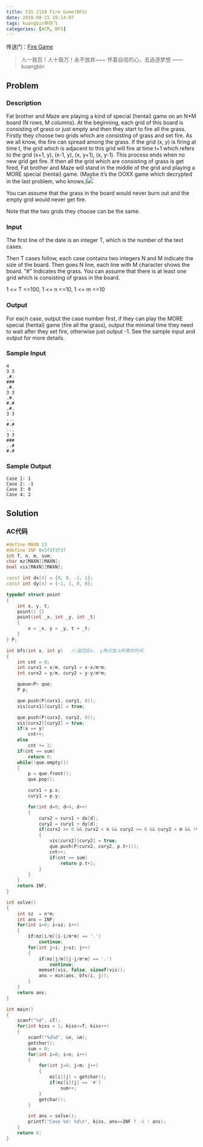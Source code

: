 ```yaml
---
title: FZU 2150 Fire Game(BFS)
date: 2018-08-15 18:14:07
tags: kuangbin带你飞
categories: [ACM, BFS]
---
```


传送门：[Fire Game](https://vjudge.net/contest/244906#problem/I)

<blockquote class="blockquote-center">人一我百！人十我万！永不放弃~~~ 怀着自信的心，去追逐梦想 ——kuangbin </blockquote>

## Problem

### Description

Fat brother and Maze are playing a kind of special (hentai) game on an N*M board (N rows, M columns). At the beginning, each grid of this board is consisting of grass or just empty and then they start to fire all the grass. Firstly they choose two grids which are consisting of grass and set fire. As we all know, the fire can spread among the grass. If the grid (x, y) is firing at time t, the grid which is adjacent to this grid will fire at time t+1 which refers to the grid (x+1, y), (x-1, y), (x, y+1), (x, y-1). This process ends when no new grid get fire. If then all the grid which are consisting of grass is get fired, Fat brother and Maze will stand in the middle of the grid and playing a MORE special (hentai) game. (Maybe it’s the OOXX game which decrypted in the last problem, who knows.)![](https://www.lifeofpix.com/wp-content/uploads/2018/07/pink-mountains-1600x1067.jpg)<!--more-->

You can assume that the grass in the board would never burn out and the empty grid would never get fire.

Note that the two grids they choose can be the same.

### Input

The first line of the date is an integer T, which is the number of the text cases.

Then T cases follow, each case contains two integers N and M indicate the size of the board. Then goes N line, each line with M character shows the board. “#” Indicates the grass. You can assume that there is at least one grid which is consisting of grass in the board.

1 <= T <=100, 1 <= n <=10, 1 <= m <=10

### Output

For each case, output the case number first, if they can play the MORE special (hentai) game (fire all the grass), output the minimal time they need to wait after they set fire, otherwise just output -1. See the sample input and output for more details.

### Sample Input

```
4
3 3
.#.
###
.#.
3 3
.#.
#.#
.#.
3 3
...
#.#
...
3 3
###
..#
#.#
```

### Sample Output

```
Case 1: 1
Case 2: -1
Case 3: 0
Case 4: 2
```

## Solution

### AC代码

```c++
#define MAXN 13
#define INF 0x3f3f3f3f
int T, n, m, sum;
char mz[MAXN][MAXN];
bool vis[MAXN][MAXN];

const int dx[4] = {0, 0, -1, 1};
const int dy[4] = {-1, 1, 0, 0};

typedef struct point
{
    int x, y, t;
    point() {}
    point(int _x, int _y, int _t)
    {
        x = _x, y = _y, t = _t;
    }
} P;

int bfs(int x, int y)   //返回在x， y两点放火所需的时间
{
    int cnt = 0;
    int curx1 = x/m, cury1 = x-x/m*m;
    int curx2 = y/m, cury2 = y-y/m*m;

    queue<P> que;
    P p;

    que.push(P(curx1, cury1, 0));
    vis[curx1][cury1] = true;

    que.push(P(curx2, cury2, 0));
    vis[curx2][cury2] = true;
    if(x == y)
        cnt++;
    else
        cnt += 2;
    if(cnt == sum)
        return 0;
    while(!que.empty())
    {
        p = que.front();
        que.pop();

        curx1 = p.x;
        cury1 = p.y;

        for(int d=0; d<4; d++)
        {
            curx2 = curx1 + dx[d];
            cury2 = cury1 + dy[d];
            if(curx2 >= 0 && curx2 < n && cury2 >= 0 && cury2 < m && !vis[curx2][cury2] && mz[curx2][cury2] == '#')
            {
                vis[curx2][cury2] = true;
                que.push(P(curx2, cury2, p.t+1));
                cnt++;
                if(cnt == sum)
                    return p.t+1;
            }
        }
    }
    return INF;
}

int solve()
{
    int sz  = n*m;
    int ans = INF;
    for(int i=0; i<sz; i++)
    {
        if(mz[i/m][i-i/m*m] == '.')
            continue;
        for(int j=i; j<sz; j++)
        {
            if(mz[j/m][j-j/m*m] == '.')
                continue;
            memset(vis, false, sizeof(vis));
            ans = min(ans, bfs(i, j));
        }
    }
    return ans;
}

int main()
{
    scanf("%d", &T);
    for(int kiss = 1; kiss<=T; kiss++)
    {
        scanf("%d%d", &n, &m);
        getchar();
        sum = 0;
        for(int i=0; i<n; i++)
        {
            for(int j=0; j<m; j++)
            {
                mz[i][j] = getchar();
                if(mz[i][j] == '#')
                    sum++;
            }
            getchar();
        }

        int ans = solve();
        printf("Case %d: %d\n", kiss, ans==INF ? -1 : ans);
    }
    return 0;
}
```

